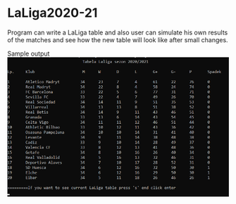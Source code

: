 # LaLiga2020-21
Program can write a LaLiga table and also user can simulate his own results of the matches and see how the new table will look like after small changes.

Sample output
![](https://github.com/Kubi5/LaLiga2020-21/blob/main/sample%20output.png)
